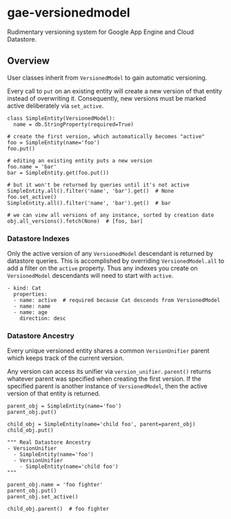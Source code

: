# gae-versionedmodel
Rudimentary versioning system for Google App Engine and Cloud Datastore.

## Overview
User classes inherit from `VersionedModel` to gain automatic versioning. 

Every call to `put` on an existing entity will create a new version of that
entity instead of overwriting it. Consequently, new versions must be marked
active deliberately via `set_active`.

```
class SimpleEntity(VersionedModel):
  name = db.StringProperty(required=True)

# create the first version, which automatically becomes "active"
foo = SimpleEntity(name='foo')
foo.put()

# editing an existing entity puts a new version
foo.name = 'bar'
bar = SimpleEntity.get(foo.put())

# but it won't be returned by queries until it's not active
SimpleEntity.all().filter('name', 'bar').get()  # None
foo.set_active()
SimpleEntity.all().filter('name', 'bar').get()  # bar

# we can view all versions of any instance, sorted by creation date
obj.all_versions().fetch(None)  # [foo, bar]
```

### Datastore Indexes
Only the active version of any `VersionedModel` descendant is returned by
datastore queries. This is accomplished by overriding `VersionedModel.all`
to add a filter on the `active` property. Thus any indexes you create on 
`VersionedModel` descendants will need to start with `active`.

```
- kind: Cat
  properties:
  - name: active  # required because Cat descends from VersionedModel
  - name: name
  - name: age
    direction: desc
```

### Datastore Ancestry
Every unique versioned entity shares a common `VersionUnifier` parent which
keeps track of the current version. 

Any version can access its unifier via `version_unifier`. `parent()` returns 
whatever parent was specified when creating the first version. If the specified 
parent is another instance of `VersionedModel`, then the active version of that
entity is returned.

```
parent_obj = SimpleEntity(name='foo')
parent_obj.put()

child_obj = SimpleEntity(name='child foo', parent=parent_obj)
child_obj.put()

""" Real Datastore Ancestry
- VersionUnifier
  - SimpleEntity(name='foo')
  - VersionUnifier
    - SimpleEntity(name='child foo')
"""

parent_obj.name = 'foo fighter'
parent_obj.put()
parent_obj.set_active()

child_obj.parent()  # foo fighter
```

